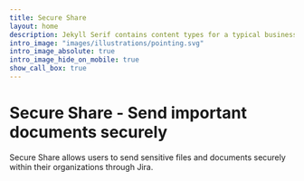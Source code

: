 ```yaml
---
title: Secure Share
layout: home
description: Jekyll Serif contains content types for a typical business website. The theme is fully responsive, blazing fast and artfully illustrated.
intro_image: "images/illustrations/pointing.svg"
intro_image_absolute: true
intro_image_hide_on_mobile: true
show_call_box: true
---
```


# Secure Share - Send important documents securely

Secure Share allows users to send sensitive files and documents securely within their organizations through Jira.
